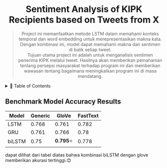 <div align="center">
  <h1>Sentiment Analysis of KIPK Recipients based on Tweets from X</h1>
  <blockquote>
    Project ini memanfaatkan metode LSTM dalam memahami konteks temporal dan word embedding untuk merepresentasikan makna kata. Dengan kombinasi ini, model dapat memahami makna dan sentimen di balik setiap tweet. 
    <br>
    Tujuan utama project ini adalah untuk menganalisis sentimen penerima KIPK melalui tweet. Hasilnya akan memberikan pemahaman tentang persepsi masyarakat terhadap program ini dan memberikan wawasan tentang bagaimana meningkatkan program ini di masa mendatang.
  </blockquote>
</div>

<details>
  <summary>🏁 Table of Contents</summary>
  <ul>
    <li><a href="#Dataset">Dataset</a></li>
    <li><a href="#Teknologi-yang-Digunakan">Teknologi yang Digunakan</a>
    </li>
    <li><a href="#Infografik">Kontribusi</a></li>
    <li><a href="#Referensi">referensi</a></li>
    <li><a href="#Literatur">referensi</a></li>
    <li><a href="#License">Lisensi</a></li>
    <li><a href="#File">File</a></li>
    <li><a href="#Teams">Teams</a></li>
  </ul>
</details>

## **Benchmark Model Accuracy Results**

| Model        |         Generic        |          GloVe         |          FastText      |
| -----------  | ---------------------- | ---------------------- | ---------------------- |
| LSTM         |     0.768              |        0.761           |        0.782           |
| GRU          |     0.761              |        0.766           |        0.78            |
| biLSTM       |     0.75               |     **0.795**⭐        |        0.778           |

dapat dilihat dari tabel diatas bahwa kombinasi biLSTM dengan glove memberikan akurasi tertinggi.😊
